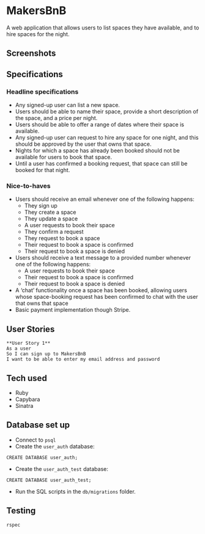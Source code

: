 # MakersBnB

A web application that allows users to list spaces they have available, and to hire spaces for the night.

## Screenshots

## Specifications

### Headline specifications
- Any signed-up user can list a new space.
- Users should be able to name their space, provide a short description of the space, and a price per night.
- Users should be able to offer a range of dates where their space is available.
- Any signed-up user can request to hire any space for one night, and this should be approved by the user that owns that space.
- Nights for which a space has already been booked should not be available for users to book that space.
- Until a user has confirmed a booking request, that space can still be booked for that night.

### Nice-to-haves

- Users should receive an email whenever one of the following happens:
  - They sign up
  - They create a space
  - They update a space
  - A user requests to book their space
  - They confirm a request
  - They request to book a space
  - Their request to book a space is confirmed
  - Their request to book a space is denied
- Users should receive a text message to a provided number whenever one of the following happens:
  - A user requests to book their space
  - Their request to book a space is confirmed
  - Their request to book a space is denied
- A ‘chat’ functionality once a space has been booked, allowing users whose space-booking request has been confirmed to chat with the user that owns that space
- Basic payment implementation though Stripe.

## User Stories

```
**User Story 1**
As a user
So I can sign up to MakersBnB
I want to be able to enter my email address and password
```
## Tech used

- Ruby
- Capybara
- Sinatra

## Database set up

- Connect to `psql`
- Create the `user_auth` database:
```
CREATE DATABASE user_auth;
```
- Create the `user_auth_test` database:
```
CREATE DATABASE user_auth_test;
```
- Run the SQL scripts in the `db/migrations` folder.

## Testing
`rspec`
